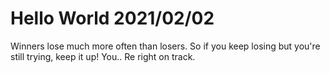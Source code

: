 # Hello World 2021/02/02

Winners lose much more often than losers. So if you keep losing but you're still trying, keep it up! You.. Re right on track.
